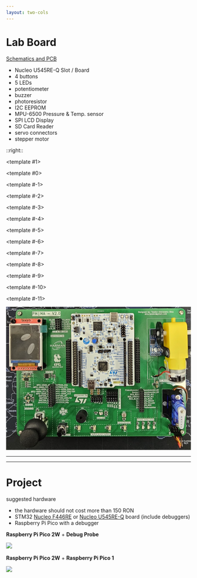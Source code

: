 ```yaml
---
layout: two-cols
---
```


# Lab Board
[Schematics and PCB](https://gitlab.cs.pub.ro/pmrust/pm-ma-pcb)

<style>
.two-columns {
    grid-template-columns: 3fr 5fr;
}
</style>

<v-clicks>

- Nucleo U545RE-Q Slot / Board
- 4 buttons
- 5 LEDs
- potentiometer
- buzzer
- photoresistor
- I2C EEPROM
- MPU-6500 Pressure & Temp. sensor
- SPI LCD Display
- SD Card Reader
- servo connectors
- stepper motor

</v-clicks>

::right::

<v-switch>

<template #1>
</template>

<template #0>
<Arrow x1="950" y1="20" x2="880" y2="140" width="3" color="red"/>
</template>

<template #-1>
<Arrow x1="890" y1="530" x2="890" y2="430" width="3" color="red"/>
</template>

<template #-2>
<Arrow x1="430" y1="10" x2="430" y2="70" width="3" color="red"/>
</template>

<template #-3>
<Arrow x1="300" y1="130" x2="450" y2="130" width="3" color="red"/>
</template>

<template #-4>
<Arrow x1="300" y1="250" x2="430" y2="250" width="3" color="red"/>
</template>

<template #-5>
<Arrow x1="300" y1="240" x2="500" y2="240" width="3" color="red"/>
</template>

<template #-6>
<Arrow x1="730" y1="530" x2="730" y2="360" width="3" color="red"/>
</template>

<template #-7>
<Arrow x1="800" y1="500" x2="600" y2="360" width="3" color="red"/>
</template>

<template #-8>
<Arrow x1="700" y1="500" x2="550" y2="390" width="3" color="red"/>
</template>

<template #-9>
<Arrow x1="300" y1="355" x2="710" y2="355" width="3" color="red"/>
<Arrow x1="900" y1="470" x2="800" y2="390" width="3" color="red"/>
</template>

<template #-10>
<Arrow x1="750" y1="500" x2="680" y2="395" width="3" color="red"/>
</template>

<template #-11>
<Arrow x1="900" y1="20" x2="750" y2="150" width="3" color="red"/>
</template>

</v-switch>

<img src="./lab_board.jpg" class="w-140 rounded">

---
---
# Project
suggested hardware

- the hardware should not cost more than 150 RON
- STM32 [Nucleo F446RE](https://www.st.com/en/evaluation-tools/nucleo-f446re.html) or [Nucleo U545RE-Q](https://www.st.com/en/evaluation-tools/nucleo-u545re-q.html) board (include debuggers)
- Raspberry Pi Pico with a debugger

<div grid="~ cols-2 gap-20">

<div>

**Raspberry Pi Pico 2W** + **Debug Probe**

<img src="./debug_probe.png" class="w-80 rounded">

</div>

<div>

**Raspberry Pi Pico 2W** + **Raspberry Pi Pico 1**

<img src="./pico_debug.png" class="w-80 rounded">

</div>

</div>

